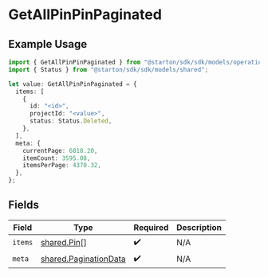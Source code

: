 # GetAllPinPinPaginated

## Example Usage

```typescript
import { GetAllPinPinPaginated } from "@starton/sdk/sdk/models/operations";
import { Status } from "@starton/sdk/sdk/models/shared";

let value: GetAllPinPinPaginated = {
  items: [
    {
      id: "<id>",
      projectId: "<value>",
      status: Status.Deleted,
    },
  ],
  meta: {
    currentPage: 6818.20,
    itemCount: 3595.08,
    itemsPerPage: 4370.32,
  },
};
```

## Fields

| Field                                                                 | Type                                                                  | Required                                                              | Description                                                           |
| --------------------------------------------------------------------- | --------------------------------------------------------------------- | --------------------------------------------------------------------- | --------------------------------------------------------------------- |
| `items`                                                               | [shared.Pin](../../../sdk/models/shared/pin.md)[]                     | :heavy_check_mark:                                                    | N/A                                                                   |
| `meta`                                                                | [shared.PaginationData](../../../sdk/models/shared/paginationdata.md) | :heavy_check_mark:                                                    | N/A                                                                   |